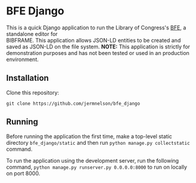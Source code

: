 # BFE Django
This is a quick Django application to run the Library of Congress's 
[BFE](https://github.com/lcnetdev/bfe), a standalone editor for  
BIBFRAME. This application allows JSON-LD entities to be created and
saved as JSON-LD on the file system. **NOTE:** This application is strictly for 
demonstration purposes and has not been tested or used in an production
environment.


## Installation
Clone this repository:

`git clone https://github.com/jermnelson/bfe_django`

## Running
Before running the application the first time, make a top-level static 
directory `bfe_django/static` and then run `python manage.py collectstatic`
command.

To run the application using the development server, run the following 
command, `python manage.py runserver.py 0.0.0.0:8000` to run on locally
on port 8000. 

